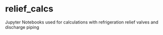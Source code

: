 # relief_calcs
Jupyter Notebooks used for calculations with refrigeration relief valves and discharge piping
